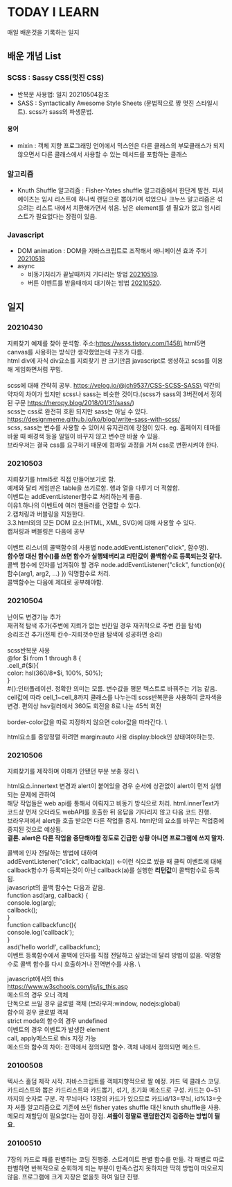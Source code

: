 # TODAY I LEARN
매일 배운것을 기록하는 일지
## 배운 개념 List
### SCSS : Sassy CSS(멋진 CSS)
- 반복문 사용법: 일지 20210504참조
- SASS : Syntactically Awesome Style Sheets (문법적으로 짱 멋진 스타일시트). scss가 sass의 파생문법.
#### 용어 
- mixin : 객체 지향 프로그래밍 언어에서 믹스인은 다른 클래스의 부모클래스가 되지 않으면서 다른 클래스에서 사용할 수 있는 메서드를 포함하는 클래스
### 알고리즘
- Knuth Shuffle 알고리즘 : Fisher-Yates shuffle 알고리즘에서 한단계 발전. 피셔 예이츠는 임시 리스트에 하나씩 랜덤으로 뽑아가며 섞었으나 크누쓰 알고리즘은 섞으려는 리스트 내에서 치환해가면서 섞음. 남은 element를 셀 필요가 없고 임시리스트가 필요없다는 장점이 있음.
### Javascript
- DOM animation : DOM을 자바스크립트로 조작해서 애니메이션 효과 주기 [20210518](./20210518.md)
- async  
  - 비동기처리가 끝날때까지 기다리는 방법 [20210519](./20210519.md). 
  - 버튼 이벤트를 받을때까지 대기하는 방법 [20210520](./20210520.md).
## 일지
### 20210430
지뢰찾기 예제를 찾아 분석함. 주소:https://wsss.tistory.com/1458\
html5면 canvas를 사용하는 방식만 생각했었는데 구조가 다름.\
html div에 자식 div요소를 지뢰찾기 판 크기만큼 javascript로 생성하고 scss를 이용해 게임화면처럼 꾸밈.\
\
scss에 대해 간략히 공부. https://velog.io/@jch9537/CSS-SCSS-SASS\
약간의 약자의 차이가 있지만 scss나 sass는 비슷한 것이다.(scss가 sass의 3버전에서 정의된 구문 https://heropy.blog/2018/01/31/sass/)\
scss는 css로 완전히 호환 되지만 sass는 아닐 수 있다. https://designmeme.github.io/ko/blog/write-sass-with-scss/ \
scss, sass는 변수를 사용할 수 있어서 유지관리에 장점이 있다. eg. 홈페이지 테마를 바꿀 때 배경색 등을 일일이 바꾸지 않고 변수만 바꿀 수 있음.\
브라우저는 결국 css를 요구하기 때문에 컴파일 과정을 거쳐 css로 변환시켜야 한다.

### 20210503
지뢰찾기를 html5로 직접 만들어보기로 함.\
예제와 달리 게임판은 table을 쓰기로함. 행과 열을 다루기 더 적합함.\
이벤트는 addEventListener함수로 처리하는게 좋음. \
이유1.하나의 이벤트에 여러 핸들러를 연결할 수 있다. \
2.캡처링과 버블링을 지원한다. \
3.3.html외의 모든 DOM 요소(HTML, XML, SVG)에 대해 사용할 수 있다. \
캡처링과 버블링은 다음에 공부 \
\
이벤트 리스너의 콜백함수의 사용법 node.addEventListener("click", 함수명). \
**함수명 대신 함수()를 쓰면 함수가 실행돼버리고 리턴값이 콜백함수로 등록되는것 같다.** \
콜백 함수에 인자를 넘겨줘야 할 경우 node.addEventListener("click", function(e){ 함수(arg1, arg2, ...) }) 익명함수로 처리. \
콜백함수는 다음에 제대로 공부해야함.

### 20210504
난이도 변경기능 추가 \
재귀적 탐색 추가(주변에 지뢰가 없는 빈칸일 경우 재귀적으로 주변 칸을 탐색) \
승리조건 추가(전체 칸수-지뢰갯수만큼 탐색에 성공하면 승리) \
\
scss반복문 사용 \
@for $i from 1 through 8 { \
    .cell_#{$i}{ \
        color: hsl(360/8*$i, 100%, 50%); \
    } \
#{}:인터폴레이션. 정확한 의미는 모름. 변수값을 평문 텍스트로 바꿔주는 기능 같음. \
cell값에 따라 cell_1~cell_8까지 클래스를 나누는데 scss반복문을 사용하여 글자색을 변경. 편의상 hsv컬러에서 360도 회전을 8로 나눈 45씩 회전 \
\
border-color값을 따로 지정하지 않으면 color값을 따라간다. \

html요소를 중앙정렬 하려면 margin:auto 사용 display:block인 상태여야하는듯.

### 20210506
지뢰찾기를 제작하며 이해가 안됐던 부분 보충 정리 \

html요소.innertext 변경과 alert이 붙어있을 경우 순서에 상관없이 alert이 먼저 실행되는 문제에 관하여 \
해당 작업들은 web api를 통해서 이뤄지고 비동기 방식으로 처리. html.innerText가 코드상 먼저 오더라도 webAPI를 호출한 뒤 응답을 기다리지 않고 다음 코드 진행. \
브라우저에서 alert을 호출 받으면 다른 작업들 중지. html안의 요소를 바꾸는 작업중에 중지된 것으로 예상됨. \
**결론. alert은 다른 작업을 중단해야할 정도로 긴급한 상황 아니면 프로그램에 쓰지 말자.**

콜백에 인자 전달하는 방법에 대하여 \
addEventListener("click", callback(a)) <-이런 식으로 썼을 때 클릭 이벤트에 대해 callback함수가 등록되는것이 아닌 callback(a)를 실행한 **리턴값**이 콜백함수로 등록됨. \
javascript의 콜백 함수는 다음과 같음. \
function asd(arg, callback) { \
    console.log(arg); \
    callback(); \
} \
function callbackfunc(){ \
    console.log('callback'); \
} \
asd('hello world!', callbackfunc); \
이벤트 등록함수에서 콜백에 인자를 직접 전달하고 싶었는데 달리 방법이 없음. 익명함수로 콜백 함수를 다시 호출하거나 전역변수를 사용. \

javascript에서의 this \
https://www.w3schools.com/js/js_this.asp \
메소드의 경우 오너 객체 \
단독으로 쓰일 경우 글로벌 객체 (브라우저:window, nodejs:global) \
함수의 경우 글로벌 객체 \
strict mode의 함수의 경우 undefined \
이벤트의 경우 이벤트가 발생한 element \
call, apply메스드로 this 지정 가능 \
메소드와 함수의 차이: 전역에서 정의되면 함수. 객체 내에서 정의되면 메소드.

### 20100508
텍사스 홀덤 제작 시작.
자바스크립트를 객체지향적으로 짤 예정.
카드 덱 클래스 코딩.
카드리스트와 뽑은 카드리스트와 카드뽑기, 섞기, 초기화 메소드로 구성.
카드는 0~51까지의 숫자로 구분. 각 무늬마다 13장의 카드가 있으므로 카드id/13=무늬, id%13=숫자
셔플 알고리즘으로 기존에 쓰던 fisher yates shuffle 대신 knuth shuffle을 사용. 메모리 재할당이 필요없다는 점이 장점.
**셔플이 정말로 랜덤한건지 검증하는 방법이 필요.**

### 20100510
7장의 카드로 패를 판별하는 코딩 진행중.
스트레이트 판별 함수를 만듦. 각 패별로 따로 판별하면 반복적으로 순회하게 되는 부분이 만족스럽지 못하지만 딱히 방법이 떠오르지 않음. 프로그램에 크게 지장은 없을듯 하여 일단 진행.
